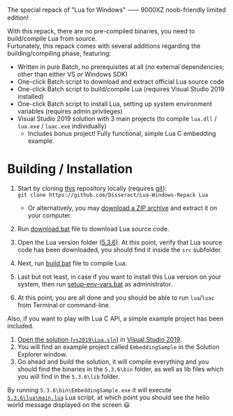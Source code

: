 The special repack of "Lua for Windows" ⸺ 9000XZ noob-friendly limited edition!

With this repack, there are no pre-compiled binaries, you need to build/compile Lua from source.  
Furtunately, this repack comes with several additions regarding the building/compiling phase, featuring:  
- Written in pure Batch, no prerequisites at all (no external dependencies; other than either VS *or* Windows SDK)
- One-click Batch script to download and extract official Lua source code
- One-click Batch script to build/compile Lua (requires Visual Studio 2019 installed)
- One-click Batch script to install Lua, setting up system environment variables (requires admin privileges)
- Visual Studio 2019 solution with 3 main projects (to compile `lua.dll` / `lua.exe` / `luac.exe` individually)
  - Includes bonus project! Fully functional, simple Lua C embedding example.

# Building / Installation

1. Start by cloning [this](https://github.com/Disseract/Lua-Windows-Repack) repository locally (requires [git](https://git-scm.com/download/win)):  
    `git clone https://github.com/Disseract/Lua-Windows-Repack Lua`
    
    - Or alternatively, you may [download a ZIP archive](https://github.com/Disseract/Lua-Windows-Repack/archive/refs/heads/main.zip) and extract it on your computer.
2. Run [download.bat](https://github.com/Disseract/Lua-Windows-Repack/blob/main/download.bat) file to download Lua source code.
3. Open the Lua version folder ([5.3.6](https://github.com/Disseract/Lua-Windows-Repack/tree/main/5.3.6)). At this point, verify that Lua source code has been downloaded, you should find it inside the `src` subfolder.
4. Next, run [build.bat](https://github.com/Disseract/Lua-Windows-Repack/blob/main/5.3.6/build.bat) file to compile Lua.
5. Last but not least, in case if you want to install this Lua version on your system, then run [setup-env-vars.bat](https://github.com/Disseract/Lua-Windows-Repack/blob/main/5.3.6/setup-env-vars.bat) as administrator.
6. At this point, you are all done and you should be able to run `lua`/`luac` from Terminal or command-line.

Also, if you want to play with Lua C API, a simple example project has been included.  
1. [Open the solution (`vs2019\Lua.sln`)](https://github.com/Disseract/Lua-Windows-Repack/blob/main/5.3.6/vs2019/Lua.sln) in [Visual Studio 2019](https://visualstudio.microsoft.com/downloads/).
2. You will find an example project called `EmbeddingSample` in the Solution Explorer window.
3. Go ahead and build the solution, it will compile everything and you should find the binaries in the `5.3.6\bin` folder, as well as lib files which you will find in the `5.3.6\lib` folder.

By running `5.3.6\bin\EmbeddingSample.exe` it will execute [`5.3.6\lua\main.lua`](https://github.com/Disseract/Lua-Windows-Repack/blob/main/5.3.6/lua/main.lua) Lua script, at which point you should see the hello world message displayed on the screen 😃
